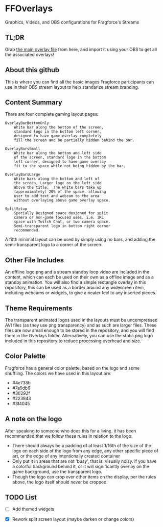 # FFOverlays
Graphics, Videos, and OBS configurations for Fragforce's Streams

## TL;DR
Grab [the main overlay file](FragforceOverlay.overlay) from here, and import it using your OBS to get all the associated overlays!

## About this github
This is where you can find all the basic images Fragforce participants can use in their OBS stream layout to help standarize stream branding.

## Content Summary
There are four complete gaming layout pages:
```
OverlayBarBottomOnly 	
	White bar along the bottom of the screen, 
	standard logo in the bottom left corner,
	designed to have game overlay completely 
	fill the screen and be partially hidden behind the bar.

OverlayBarsSmall
	White bar along the bottom and left side 
	of the screen, standard logo in the bottom 
	left corner, designed to have game overlay 
	fit to the space while not being hidden by the bar.

OverlayBarsLarge
	White bars along the bottom and left of 
	the screen, Larger logo on the left side
	above the title.  The white bars take up 
	(approximately) 20% of the space, allowing
	user to add text and webcam to the area 
	without overlaying above game overlay space.

SplitSetup
	Specially Designed space designed for split 
	camera or non-game focused uses, i.e. IRL 
	space with Twitch Chat, or two camera space.  
	Semi-transparent logo in bottom right corner
	recommended.
```
A fifth minimal layout can be used by simply using no bars, and adding the semi-transparent logo to a corner of the screen.

## Other File Includes
An offline logo png and a stream standby loop video are included in the content, which can each be used on their own as a offline image and as a standby animation.  You will also find a simple rectangle overlay in this repository, this can be used as a border around any widescreen item, including webcams or widgets, to give a neater feel to any inserted pieces.

## Theme Requirements
The transparent animated logos used in the layouts must be uncompressed AVI files (as they use png transparency) and as such are larger files.  These files are now small enough to be stored in the repository, and you will find them in the Overlays folder.  Alternatively, you can use the static png logo included in this repository to reduce processing overhead and size.

## Color Palette
Fragforce has a general color palette, based on the logo and some shuffling.  The colors we have used in this layout are:
- #4e738b
- #7a9db6
- #30292f
- #223843
- #3f4045

## A note on the logo
After speaking to someone who does this for a living, it has been recommended that we follow these rules in relation to the logo:
- There should always be a padding of at least 1/16th of the size of the logo on each side of the logo from any edge, any other specific piece of art, or the edge of any intentionally created container
- Only put it in areas that are not \'busy\', that is, visually noisy.  if you have a colorful background behind it, or it will significantly overlay on the game background, use the transparent logo.
- Though the logo can crop over other items on the display, per the rules above, the logo itself should never be cropped.

## TODO List
- [ ] Add themed widgets
- [x] Rework split screen layout (maybe darken or change colors)

